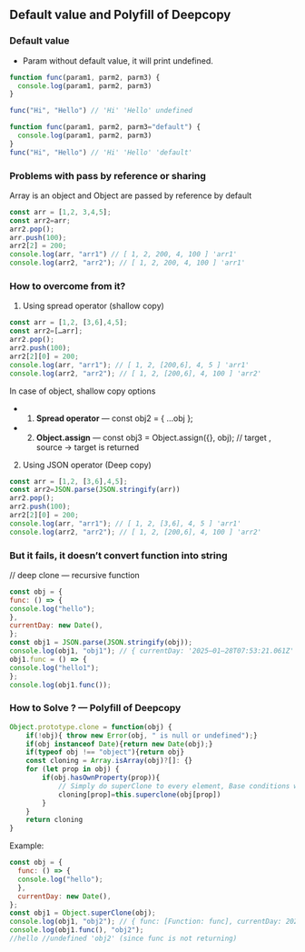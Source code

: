 ## Default value and Polyfill of Deepcopy
### Default value
- Param without default value, it will print undefined.
```js
function func(param1, parm2, parm3) {
  console.log(param1, parm2, parm3)
}

func("Hi", "Hello") // 'Hi' 'Hello' undefined

function func(param1, parm2, parm3="default") {
  console.log(param1, parm2, parm3)
}
func("Hi", "Hello") // 'Hi' 'Hello' 'default'
```
### Problems with pass by reference or sharing
Array is an object and Object are passed by reference by default
```js
const arr = [1,2, 3,4,5];
const arr2=arr;
arr2.pop();
arr.push(100);
arr2[2] = 200;
console.log(arr, "arr1") // [ 1, 2, 200, 4, 100 ] 'arr1'
console.log(arr2, "arr2"); // [ 1, 2, 200, 4, 100 ] 'arr1'
```
###  How to overcome from it?
1. Using spread operator (shallow copy)
```js
const arr = [1,2, [3,6],4,5];
const arr2=[…arr];
arr2.pop();
arr2.push(100);
arr2[2][0] = 200;
console.log(arr, "arr1"); // [ 1, 2, [200,6], 4, 5 ] 'arr1'
console.log(arr2, "arr2"); // [ 1, 2, [200,6], 4, 100 ] 'arr2'
```
In case of object, shallow copy options

- 1. **Spread operator** — const obj2 = { …obj };
- 2. **Object.assign** — const obj3 = Object.assign({}, obj); // target , source -> target is returned
2. Using JSON operator (Deep copy)
```js
const arr = [1,2, [3,6],4,5];
const arr2=JSON.parse(JSON.stringify(arr))
arr2.pop();
arr2.push(100);
arr2[2][0] = 200;
console.log(arr, "arr1"); // [ 1, 2, [3,6], 4, 5 ] 'arr1'
console.log(arr2, "arr2"); // [ 1, 2, [200,6], 4, 100 ] 'arr2'
```
### But it fails, it doesn’t convert function into string
// deep clone — recursive function
```js
const obj = {
func: () => {
console.log("hello");
},
currentDay: new Date(),
};
const obj1 = JSON.parse(JSON.stringify(obj));
console.log(obj1, "obj1"); // { currentDay: '2025–01–28T07:53:21.061Z' } 'obj1'
obj1.func = () => {
console.log("hello1");
};
console.log(obj1.func());
```
### How to Solve ? — Polyfill of Deepcopy
```js
Object.prototype.clone = function(obj) {
    if(!obj){ throw new Error(obj, " is null or undefined");}
    if(obj instanceof Date){return new Date(obj);}
    if(typeof obj !== "object"){return obj}
    const cloning = Array.isArray(obj)?[]: {}
    for (let prop in obj) {
        if(obj.hasOwnProperty(prop)){
            // Simply do superClone to every element, Base conditions will do their work
            cloning[prop]=this.superclone(obj[prop])
        }
    }
    return cloning
}
```

Example:

```js
const obj = {
  func: () => {
  console.log("hello");
  },
  currentDay: new Date(),
};
const obj1 = Object.superClone(obj);
console.log(obj1, "obj2"); // { func: [Function: func], currentDay: 2025-01-28T08:50:12.494Z} 'obj2'
console.log(obj1.func(), "obj2"); 
//hello //undefined 'obj2' (since func is not returning)
```